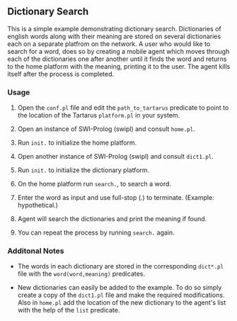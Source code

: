 ## Dictionary Search
This is a simple example demonstrating dictionary search. Dictionaries of english words along with their meaning are stored on several dictionaries each on a separate platfrom on the network. A user who would like to search for a word, does so by creating a mobile agent which moves through each of the dictionaries one after another until it finds the word and returns to the home platform with the meaning, printing it to the user. The agent kills itself after the process is completed.


### Usage

1. Open the `conf.pl` file and edit the `path_to_tartarus` predicate to point to the location of the Tartarus `platform.pl` in your system.

2. Open an instance of SWI-Prolog (swipl) and consult `home.pl`.

3. Run `init.` to initialize the home platform.

4. Open another instance of SWI-Prolog (swipl) and consult `dict1.pl`.

5. Run `init.` to initialize the dictionary platform.

6. On the home platform run `search.`, to search a word.

7. Enter the word as input and use full-stop (.) to terminate. (Example: hypothetical.)

8. Agent will search the dictionaries and print the meaning if found.

9. You can repeat the process by running `search.` again.


### Additonal Notes

* The words in each dictionary are stored in the corresponding `dict*.pl` file with the `word(word,meaning)` predicates.

* New dictionaries can easily be added to the example. To do so simply create a copy of the `dict1.pl` file and make the required modifications. Also in `home.pl` add the location of the new dictionary to the agent's list with the help of the `list` predicate.

